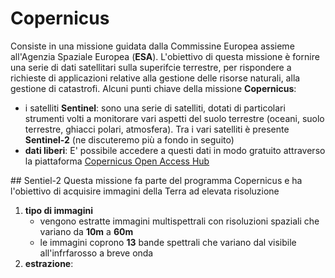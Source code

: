 # Copernicus
Consiste in una missione guidata dalla Commissine Europea assieme all'Agenzia Spaziale Europea (**ESA**).
L'obiettivo di questa missione è fornire una serie di dati satellitari sulla superifcie terrestre, per rispondere a richieste di applicazioni relative alla gestione delle risorse naturali, alla gestione di catastrofi.
Alcuni punti chiave della missione **Copernicus**:
- i satelliti **Sentinel**: sono una serie di satelliti, dotati di particolari strumenti volti a monitorare vari aspetti del suolo terrestre (oceani, suolo terrestre, ghiacci polari, atmosfera). Tra i vari satelliti è presente **Sentinel-2** (ne discuteremo più a fondo in seguito)
- **dati liberi**: E' possibile accedere a questi dati in modo gratuito attraverso la piattaforma [Copernicus Open Access Hub](https://scihub.copernicus.eu/)

## Sentiel-2
Questa missione fa parte del programma Copernicus e ha l'obiettivo di acquisire immagini della Terra ad elevata risoluzione
1. **tipo di immagini**
    - vengono estratte immagini multispettrali con risoluzioni spaziali che variano da **10m** a **60m**
    - le immagini coprono **13** bande spettrali che variano dal visibile all'infrfarosso a breve onda
2. **estrazione**:
